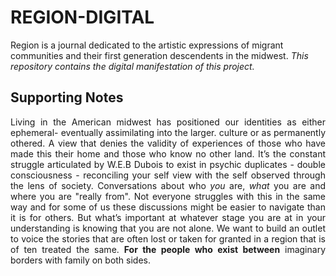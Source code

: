 # REGION-DIGITAL
Region is a journal dedicated to the artistic expressions of migrant communities and their first generation descendents in the midwest. 
<i>This repository contains the digital manifestation of this project.</i>

## Supporting Notes
<div style="text-align: justify">
Living in the American midwest has positioned our identities as either ephemeral- eventually assimilating into the larger.
culture or as permanently othered. A view that denies the validity of experiences of those who have made this their home and those 
who know no other land. It’s the constant struggle articulated by W.E.B Dubois to exist in psychic duplicates - double consciousness - reconciling your self view with the self observed through the lens of society. Conversations about who <i>you</i> are, <i>what</i> you are and where you are "really from". Not everyone struggles with this in the same way and for some of us these discussions might be easier to navigate than it is for others. But what’s important at whatever stage you are at in your understanding is knowing that you are not alone. We want to build an outlet to voice the stories that are often lost or taken for granted in a region that is of ten treated the same. <b>For the people who exist between</b> imaginary borders with family on both sides.
</div> 
